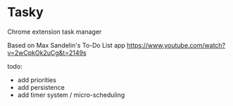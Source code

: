 # Tasky
Chrome extension task manager

Based on Max Sandelin's To-Do List app
https://www.youtube.com/watch?v=2wCpkOk2uCg&t=2149s

todo:
 * add priorities
 * add persistence
 * add timer system / micro-scheduling
